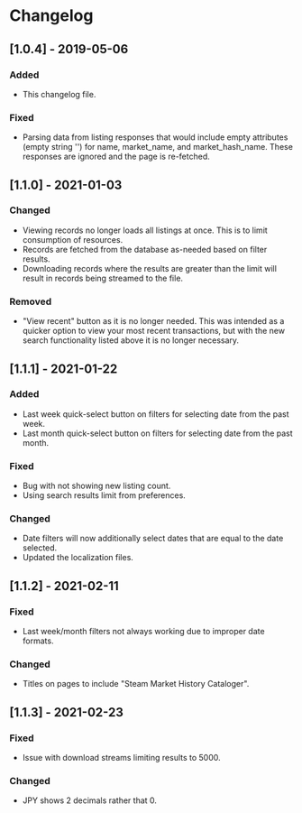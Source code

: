 # Changelog

## [1.0.4] - 2019-05-06
### Added
- This changelog file.

### Fixed
- Parsing data from listing responses that would include empty attributes (empty string '') for name, market_name, and market_hash_name. These responses are ignored and the page is re-fetched.

## [1.1.0] - 2021-01-03
### Changed
- Viewing records no longer loads all listings at once. This is to limit consumption of resources.
- Records are fetched from the database as-needed based on filter results.
- Downloading records where the results are greater than the limit will result in records being streamed to the file.

### Removed
- "View recent" button as it is no longer needed. This was intended as a quicker option to view your most recent transactions, but with the new search functionality listed above it is no longer necessary.

## [1.1.1] - 2021-01-22
### Added
- Last week quick-select button on filters for selecting date from the past week.
- Last month quick-select button on filters for selecting date from the past month.

### Fixed
- Bug with not showing new listing count.
- Using search results limit from preferences.

### Changed
- Date filters will now additionally select dates that are equal to the date selected.
- Updated the localization files.

## [1.1.2] - 2021-02-11
### Fixed
- Last week/month filters not always working due to improper date formats.

### Changed
- Titles on pages to include "Steam Market History Cataloger".

## [1.1.3] - 2021-02-23
### Fixed
- Issue with download streams limiting results to 5000.

### Changed
- JPY shows 2 decimals rather that 0.